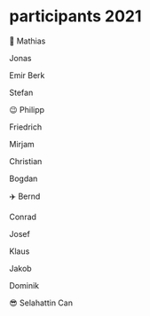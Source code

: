 # participants 2021

:snail: Mathias

Jonas

Emir Berk

Stefan

:wink: Philipp

Friedrich

Mirjam

Christian

Bogdan

:airplane: Bernd

Conrad

Josef

Klaus

Jakob

Dominik

:sunglasses: Selahattin Can
